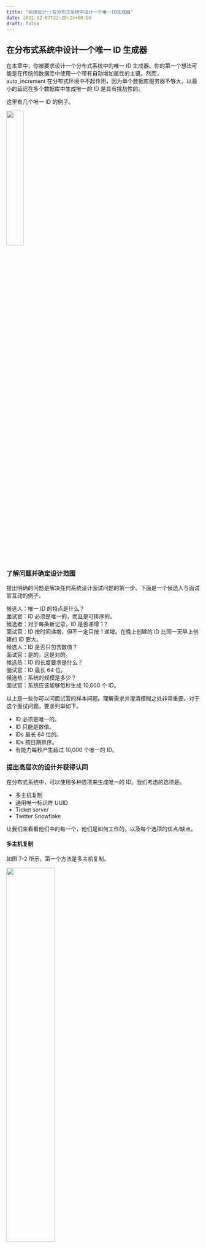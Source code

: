 ```yaml
---
title: "系统设计::在分布式系统中设计一个唯一ID生成器"
date: 2021-02-07T22:20:24+08:00
draft: false
---
```


## 在分布式系统中设计一个唯一 ID 生成器

在本章中，你被要求设计一个分布式系统中的唯一 ID 生成器。你的第一个想法可能是在传统的数据库中使用一个带有自动增加属性的主键。然而，auto_increment 在分布式环境中不起作用，因为单个数据库服务器不够大，以最小的延迟在多个数据库中生成唯一的 ID 是具有挑战性的。

这里有几个唯一 ID 的例子。

<img src="../../../system_design_interview/index-110_1.jpg" width="30%"/>

### 了解问题并确定设计范围

提出明确的问题是解决任何系统设计面试问题的第一步。下面是一个候选人与面试官互动的例子。

候选人：唯一 ID 的特点是什么？  
面试官：ID 必须是唯一的，而且是可排序的。  
候选者：对于每条新记录，ID 是否递增 1？  
面试官：ID 按时间递增，但不一定只按 1 递增。在晚上创建的 ID 比同一天早上创建的 ID 要大。  
候选人：ID 是否只包含数值？  
面试官：是的，这是对的。  
候选热：ID 的长度要求是什么？  
面试官：ID 最长 64 位。  
候选热：系统的规模是多少？  
面试官：系统应该能够每秒生成 10,000 个 ID。

以上是一些你可以问面试官的样本问题。理解需求并澄清模糊之处非常重要。对于这个面试问题，要求列举如下。

- ID 必须是唯一的。
- ID 只能是数值。
- IDs 最长 64 位的。
- IDs 按日期排序。
- 有能力每秒产生超过 10,000 个唯一的 ID。

### 提出高层次的设计并获得认同

在分布式系统中，可以使用多种选项来生成唯一的 ID。我们考虑的选项是。

- 多主机复制
- 通用唯一标识符 UUID
- Ticket server
- Twitter Snowflake

让我们来看看他们中的每一个，他们是如何工作的，以及每个选项的优点/缺点。

#### 多主机复制

如图 7-2 所示，第一个方法是多主机复制。

<img src="../../../system_design_interview/index-112_1.jpg" width="50%"/>

这种方法使用了数据库的自动递增功能。我们不是将下一个 ID 增加 1，而是增加 k，其中 k 是使用中的数据库服务器的数量。如图 7-2 所示，要生成的下一个 ID 等于同一服务器中的上一个 ID 加 2。这解决了一些可扩展性问题，因为 ID 可以随着数据库服务器的数量而扩展。然而，这种策略有一些主要的缺点。

- 很难在多个数据中心中进行扩展
- 在多个服务器上，ID 不会随着时间而上升。
- 当一个服务器被添加或删除时，它不能很好地扩展。

#### UUID

UUID 是另一种获得唯一 ID 的简单方法。UUID 是一个 128 位的数字，用于识别计算机系统中的信息。UUID 重复的概率非常低。引自维基百科，"在每秒产生 10 亿个 UUIDs 大约 100 年后，创造一个重复的概率会达到 50%" [1]。

这里有一个 UUID 的例子：09c93e62-50b4-468d-bf8a-c07e1040bfb2。UUID 可以独立生成，不需要服务器之间的协调。图 7-3 介绍了 UUIDs 的设计。

<img src="../../../system_design_interview/index-113_1.jpg" width="70%"/>

在这种设计中，每个网络服务器包含一个 ID 生成器，一个网络服务器负责独立生成 ID。

- 优点。
  - 生成 UUID 很简单。不需要服务器之间的协调，所以不会有任何同步的问题。
  - 该系统很容易扩展，因为每个网络服务器负责生成他们所消费的 ID。ID 生成器可以很容易地与网络服务器一起扩展。
- 缺点。
  - ID 的长度是 128 位，但我们的要求是 64 位。
  - ID 不会随着时间的推移而增加。
  - ID 可能是非数字性的。

#### Ticket Server

Ticket server 器是产生唯一 ID 的另一种有趣的方式。Flicker 开发了 Ticket server 器来生成分布式主键[2]。值得一提的是，该系统是如何工作的。

<img src="../../../system_design_interview/index-113_2.jpg" width="70%"/>

这个想法是在一个单一的数据库服务器（Ticket Server）中使用一个集中的自动增量功能。要了解更多这方面的信息，请参考 flicker 的工程博客文章[2]。

- 优点。
  - 数值化的 ID。
  - 它很容易实现，而且适用于中小规模的应用。
- 缺点：
  - 单点故障。单一的 Ticket server 意味着如果 Ticket server 发生故障，所有依赖它的系统都将面临问题。为了避免单点故障，我们可以设置多个票务服务器。然而，这将引入新的挑战，如数据同步。

#### Twitter snowflake

上面提到的方法给了我们一些关于不同的 ID 生成系统如何工作的想法。然而，它们都不符合我们的具体要求；因此，我们需要另一种方法。Twitter 的唯一 ID 生成系统 "snowflake"[3]很有启发性，可以满足我们的要求。

分而治之是我们的朋友。我们不是直接生成一个 ID，而是将一个 ID 分成不同的部分。图 7-5 显示了一个 64 位 ID 的布局。

<img src="../../../system_design_interview/index-114_1.jpg" width="70%"/>

下面对每个部分进行解释。

- 符号位。1 位。它将永远是 0。 这是保留给未来使用的。它有可能被用来区分有符号和无符号的数字。
- 时间戳。41 位。自纪元或自定义纪元以来的毫秒。我们使用 Twitter snowflake 的默认纪元 1288834974657，相当于 2010 年 11 月 4 日，01:42:54 UTC。
- 数据中心 ID：5 位，这给了我们 2 ^ 5 = 32 个数据中心。
- 机器 ID：5 位，每个数据中心有 2 ^ 5 = 32 台机器。
- 序列号：12 位。对于在该机器/进程上产生的每一个 ID，序列号都会增加 1，该号码每隔一毫秒重置为 0。

### 设计深究

在高层设计中，我们讨论了在分布式系统中设计一个独特的 ID 生成器的各种方案。我们确定了一种基于 Twitter snowflake ID 生成器的方法。让我们深入了解一下这个设计。为了唤起我们的记忆，下面重新列出了设计图。

<img src="../../../system_design_interview/index-115_1.jpg" width="70%"/>

数据中心 ID 和机器 ID 是在启动时选择的，一般在系统运行后就固定下来。数据中心 ID 和机器 ID 的任何变化都需要仔细审查，因为这些数值的意外变化会导致 ID 冲突。时间戳和序列号是在 ID 生成器运行时生成的。

时间戳

最重要的 41 位组成了时间戳部分。由于时间戳随时间增长，ID 可按时间排序。图 7-7 显示了一个二进制表示法转换为 UTC 的例子。你也可以用类似的方法将 UTC 转换回二进制表示法。

<img src="../../../system_design_interview/index-115_2.jpg" width="70%"/>

可以用 41 位表示的最大时间戳是

2 ^ 41 - 1 = 2199023255551 毫秒（ms），这给了我们。~ 69 年=2199023255551 毫秒/1000 秒/365 天/24 小时/3600 秒。这意味着 ID 生成器将工作 69 年，有一个接近今天日期的自定义纪元时间可以延迟溢出时间。69 年后，我们将需要一个新的纪元时间或采用其他技术来迁移 ID。

序列号 序列号是 12 位，给我们 2 ^ 12 = 4096 种组合。这个字段是 0，除非在同一台服务器上一毫秒内产生一个以上的 ID。理论上，一台机器每毫秒最多可以支持 4096 个新 ID。

### 总结

在这一章中，我们讨论了设计唯一 ID 生成器的不同方法：多主机复制、UUID、Ticket server 和 Twitter snowflake 的唯一 ID 生成器。 我们最终选择了 snowflake，
因为它支持我们所有的用例，并且在分布式环境中是可扩展的。

如果在采访结束时有多余的时间，这里有一些额外的谈话要点。

- 时钟同步。在我们的设计中，我们假设 ID 代服务器有相同的时钟。当一个服务器在多个核心上运行时，这个假设可能并不真实。在多机器的情况下也存在同样的挑战。时钟同步的解决方案不在本书的讨论范围之内；然而，了解问题的存在是很重要的。网络时间协议是解决这个问题最流行的方案。有兴趣的读者可以参考参考资料[4]。
- 节段长度的调整。例如，较少的序列号但较多的时间戳位对低并发和长期应用是有效的。
- 高可用性。由于 ID 生成器是一个关键任务的系统，它必须是高度可用的。

祝贺你走到了这一步! 现在给自己拍拍胸脯吧。干得好!

### 参考资料

[1][universally unique identifier](https://en.wikipedia.org/wiki/Universally_unique_identifier)  
[2][ticket servers: distributed unique primary keys on the cheap:]( https://code.flickr.net/2010/02/08/ticket-servers-distributed-unique-primary-keys-on-thecheap/)  
[3][announcing snowflake](https://blog.twitter.com/engineering/en_us/a/2010/announcingsnowflake.html)  
[4][network time protocol](https://en.wikipedia.org/wiki/Network_Time_Protocol)
